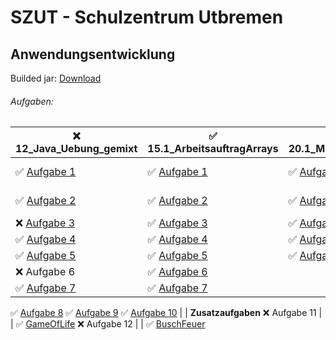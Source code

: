 # SZUT - Schulzentrum Utbremen
## Anwendungsentwicklung
Builded jar: [Download](https://github.com/deanomus/SZUT/raw/master/out/artifacts/SchuleSZUT_jar/SchuleSZUT.jar)

###### Aufgaben:
:x: 12_Java_Uebung_gemixt | :white_check_mark: 15.1_ArbeitsauftragArrays | :white_check_mark: 20.1_Mehrdimensionale | :x: [OOP](https://github.com/deanomus/SZUT/tree/master/src/de/deanomus/OGG)
------------ | ------------- | ------------- | -------------
:white_check_mark: [Aufgabe 1](https://github.com/deanomus/SZUT/blob/master/src/de/deanomus/A12_Java_Uebung_gemixt/Aufgabe1.java) | :white_check_mark: [Aufgabe 1](https://github.com/deanomus/SZUT/blob/master/src/de/deanomus/A15_1_ArbeitsauftragArrays/Aufgabe1.java) | :white_check_mark: [Aufgabe 1](https://github.com/deanomus/SZUT/blob/master/src/de/deanomus/A20_1_Mehrdimensionale_Arrays/Aufgabe1.java) | :white_check_mark: [Fussball1](https://github.com/deanomus/SZUT/tree/master/src/de/deanomus/OGG/fussball1)
:white_check_mark: [Aufgabe 2](https://github.com/deanomus/SZUT/blob/master/src/de/deanomus/A12_Java_Uebung_gemixt/Aufgabe2.java) | :white_check_mark: [Aufgabe 2](https://github.com/deanomus/SZUT/blob/master/src/de/deanomus/A15_1_ArbeitsauftragArrays/Aufgabe2.java) | :white_check_mark: [Aufgabe 2](https://github.com/deanomus/SZUT/blob/master/src/de/deanomus/A20_1_Mehrdimensionale_Arrays/Aufgabe2.java) | :x: [Fussball2](https://github.com/deanomus/SZUT/tree/master/src/de/deanomus/OGG/fussball2)
:x: [Aufgabe 3](https://github.com/deanomus/SZUT/blob/master/src/de/deanomus/A12_Java_Uebung_gemixt/Aufgabe3.java) | :white_check_mark: [Aufgabe 3](https://github.com/deanomus/SZUT/blob/master/src/de/deanomus/A15_1_ArbeitsauftragArrays/Aufgabe3.java) | :white_check_mark: [Aufgabe 3](https://github.com/deanomus/SZUT/blob/master/src/de/deanomus/A20_1_Mehrdimensionale_Arrays/Aufgabe3.java)
:white_check_mark: [Aufgabe 4](https://github.com/deanomus/SZUT/blob/master/src/de/deanomus/A12_Java_Uebung_gemixt/Aufgabe4.java) | :white_check_mark: [Aufgabe 4](https://github.com/deanomus/SZUT/blob/master/src/de/deanomus/A15_1_ArbeitsauftragArrays/Aufgabe4.java) | :white_check_mark: [Aufgabe 4](https://github.com/deanomus/SZUT/blob/master/src/de/deanomus/A20_1_Mehrdimensionale_Arrays/Aufgabe4.java)
:white_check_mark: [Aufgabe 5](https://github.com/deanomus/SZUT/blob/master/src/de/deanomus/A12_Java_Uebung_gemixt/Aufgabe5.java) | :white_check_mark: [Aufgabe 5](https://github.com/deanomus/SZUT/blob/master/src/de/deanomus/A15_1_ArbeitsauftragArrays/Aufgabe5.java) | :white_check_mark: [Aufgabe 5](https://github.com/deanomus/SZUT/blob/master/src/de/deanomus/A20_1_Mehrdimensionale_Arrays/Aufgabe5.java)
:x: Aufgabe 6 | :white_check_mark: [Aufgabe 6](https://github.com/deanomus/SZUT/blob/master/src/de/deanomus/A15_1_ArbeitsauftragArrays/Aufgabe6.java)
:white_check_mark: [Aufgabe 7](https://github.com/deanomus/SZUT/blob/master/src/de/deanomus/A12_Java_Uebung_gemixt/Aufgabe7.java) | :white_check_mark: [Aufgabe 7](https://github.com/deanomus/SZUT/blob/master/src/de/deanomus/A15_1_ArbeitsauftragArrays/Aufgabe7.java)
:white_check_mark: [Aufgabe 8](https://github.com/deanomus/SZUT/blob/master/src/de/deanomus/A12_Java_Uebung_gemixt/Aufgabe8.java)
:white_check_mark: [Aufgabe 9](https://github.com/deanomus/SZUT/blob/master/src/de/deanomus/A12_Java_Uebung_gemixt/Aufgabe9.java)
:white_check_mark: [Aufgabe 10](https://github.com/deanomus/SZUT/blob/master/src/de/deanomus/A12_Java_Uebung_gemixt/Aufgabe10.java) | | **Zusatzaufgaben**
:x: Aufgabe 11 | | :white_check_mark: [GameOfLife](https://github.com/deanomus/SZUT/tree/master/src/de/deanomus/GUI/gameoflife)
:x: Aufgabe 12 | | :white_check_mark: [BuschFeuer](https://github.com/deanomus/SZUT/tree/master/src/de/deanomus/GUI/buschfeuer)
   
